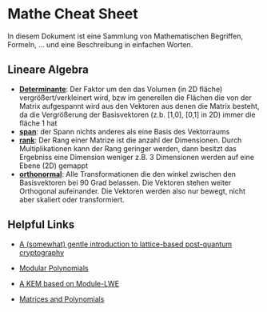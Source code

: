# Mathe Cheat Sheet

In diesem Dokument ist eine Sammlung von Mathematischen Begriffen, Formeln, ... und eine Beschreibung in einfachen Worten.

## Lineare Algebra

- [**Determinante**](https://www.3blue1brown.com/lessons/determinant): Der Faktor um den das Volumen (in 2D fläche) vergrößert/verkleinert wird, bzw im generellen die Flächen die von der Matrix aufgespannt wird aus den Vektoren aus denen die Matrix besteht, da die Vergrößerung der Basisvektoren (z.b. [1,0], [0,1] in 2D) immer die fläche 1 hat
- [**span**](https://www.3blue1brown.com/lessons/span#span): der Spann nichts anderes als eine Basis des Vektorraums
- [**rank**](https://www.3blue1brown.com/lessons/inverse-matrices#column-space): Der Rang einer Matrize ist die anzahl der Dimensionen. Durch Multiplikationen kann der Rang geringer werden, dann besitzt das Ergebniss eine Dimension weniger z.B. 3 Dimensionen werden auf eine Ebene (2D) gemappt
- [**orthonormal**](https://youtu.be/jBsC34PxzoM?list=PLZHQObOWTQDPD3MizzM2xVFitgF8hE_ab&t=271): Alle Transformationen die den winkel zwischen den Basisvektoren bei 90 Grad belassen. Die Vektoren stehen weiter Orthogonal aufeinander. Die Vektoren werden also nur bewegt, nicht aber skaliert oder transformiert.

## Helpful Links

- [A (somewhat) gentle introduction to lattice-based post-quantum cryptography](https://www.cybersecurity.blog.aisec.fraunhofer.de/en/a-somewhat-gentle-introduction-to-lattice-based-post-quantum-cryptography/#flavors)
- [Modular Polynomials](https://youtu.be/rexIVrp8J6A?si=R8UFsa7OsRWNME4X)
- [A KEM based on Module-LWE](https://youtu.be/rexIVrp8J6A?si=v7ePmXpz-Z_eYnac)


- [Matrices and Polynomials](https://www.le.ac.uk/users/dsgp1/COURSES/THIRDMET/MYLECTURES/9XMATRIPOL.pdf)
